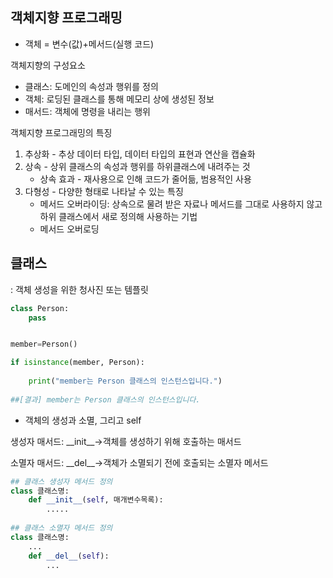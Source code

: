 ## 객체지향 프로그래밍

- 객체 = 변수(값)+메서드(실행 코드)

객체지향의 구성요소

- 클래스: 도메인의 속성과 행위를 정의
- 객체: 로딩된 클래스를 통해 메모리 상에 생성된 정보
- 매서드: 객체에 명령을 내리는 행위



객체지향 프로그래밍의 특징

1. 추상화 - 추상 데이터 타입, 데이터 타입의 표현과 연산을 캡슐화
2. 상속 - 상위 클래스의 속성과 행위를 하위클래스에 내려주는 것
   - 상속 효과 - 재사용으로 인해 코드가 줄어듦, 범용적인 사용
3. 다형성 - 다양한 형태로 나타날 수 있는 특징
   - 메서드 오버라이딩: 상속으로 물려 받은 자료나 메서드를 그대로 사용하지 않고 하위 클래스에서 새로 정의해 사용하는 기법
   - 메서드 오버로딩



## 클래스

: 객체 생성을 위한 청사진 또는 템플릿

```python
class Person:
    pass


member=Person()

if isinstance(member, Person):
    
    print("member는 Person 클래스의 인스턴스입니다.")
    
##[결과] member는 Person 클래스의 인스턴스입니다. 

```



- 객체의 생성과 소멸, 그리고 self

생성자 매서드: \_\_init\__->객체를 생성하기 위해 호출하는 매서드

소멸자 매서드: \_\_del\__->객체가 소멸되기 전에 호출되는 소멸자 메서드

```python
## 클래스 생성자 메서드 정의
class 클래스명:
    def __init__(self, 매개변수목록):
        .....
 
## 클래스 소멸자 메서드 정의
class 클래스명:
    ...
    def __del__(self):
        ...
       
```



